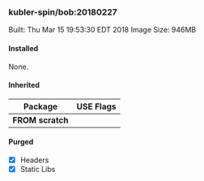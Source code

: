 ### kubler-spin/bob:20180227

Built: Thu Mar 15 19:53:30 EDT 2018
Image Size: 946MB

#### Installed
None.
#### Inherited
Package | USE Flags
--------|----------
**FROM scratch** |
#### Purged
- [x] Headers
- [x] Static Libs
